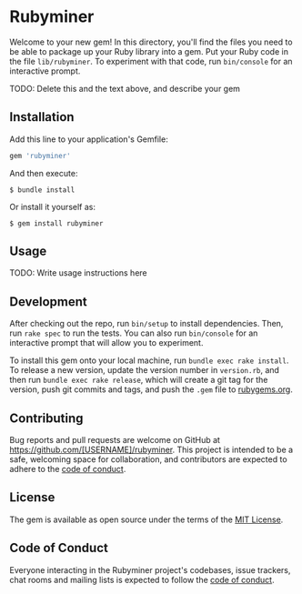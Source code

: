# Rubyminer

Welcome to your new gem! In this directory, you'll find the files you need to be able to package up your Ruby library into a gem. Put your Ruby code in the file `lib/rubyminer`. To experiment with that code, run `bin/console` for an interactive prompt.

TODO: Delete this and the text above, and describe your gem

## Installation

Add this line to your application's Gemfile:

```ruby
gem 'rubyminer'
```

And then execute:

    $ bundle install

Or install it yourself as:

    $ gem install rubyminer

## Usage

TODO: Write usage instructions here

## Development

After checking out the repo, run `bin/setup` to install dependencies. Then, run `rake spec` to run the tests. You can also run `bin/console` for an interactive prompt that will allow you to experiment.

To install this gem onto your local machine, run `bundle exec rake install`. To release a new version, update the version number in `version.rb`, and then run `bundle exec rake release`, which will create a git tag for the version, push git commits and tags, and push the `.gem` file to [rubygems.org](https://rubygems.org).

## Contributing

Bug reports and pull requests are welcome on GitHub at https://github.com/[USERNAME]/rubyminer. This project is intended to be a safe, welcoming space for collaboration, and contributors are expected to adhere to the [code of conduct](https://github.com/[USERNAME]/rubyminer/blob/master/CODE_OF_CONDUCT.md).


## License

The gem is available as open source under the terms of the [MIT License](https://opensource.org/licenses/MIT).

## Code of Conduct

Everyone interacting in the Rubyminer project's codebases, issue trackers, chat rooms and mailing lists is expected to follow the [code of conduct](https://github.com/[USERNAME]/rubyminer/blob/master/CODE_OF_CONDUCT.md).
